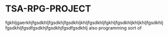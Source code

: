 # TSA-RPG-PROJECT
fgkhljgaerkhjfgsdkhljfgsdkhjfgsdkhljkhljfgsdkhljfgkhljfgsdkhljkhljkhljfgsdkhljfgsdkhljfgsdfgsdkhjfgsdkhjfgsdfgsdkhlj
also programming sort of
